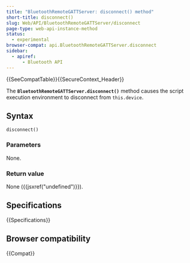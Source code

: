 ```yaml
---
title: "BluetoothRemoteGATTServer: disconnect() method"
short-title: disconnect()
slug: Web/API/BluetoothRemoteGATTServer/disconnect
page-type: web-api-instance-method
status:
  - experimental
browser-compat: api.BluetoothRemoteGATTServer.disconnect
sidebar:
  - apiref:
      - Bluetooth API
---
```


{{SeeCompatTable}}{{SecureContext_Header}}

The **`BluetoothRemoteGATTServer.disconnect()`** method causes
the script execution environment to disconnect from `this.device`.

## Syntax

```js-nolint
disconnect()
```

### Parameters

None.

### Return value

None ({{jsxref("undefined")}}).

## Specifications

{{Specifications}}

## Browser compatibility

{{Compat}}

